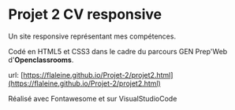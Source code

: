 # Projet 2 CV responsive

Un site responsive représentant mes compétences.

Codé en HTML5 et CSS3 dans le cadre du parcours GEN Prep'Web d'**Openclassrooms**.

url: [https://flaleine.github.io/Projet-2/projet2.html](https://flaleine.github.io/Projet-2/projet2.html)

Réalisé avec Fontawesome et sur VisualStudioCode
